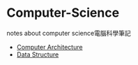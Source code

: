 # Computer-Science
notes about computer science電腦科學筆記

* [Computer Architecture](Computer-Architecture/Computer-Architecture-notes.md)
* [Data Structure](data-structure/data-structure-in-c-note.md)
